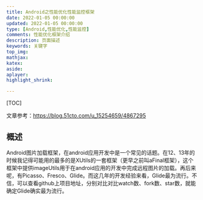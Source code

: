 ```yaml
---
title: Android之性能优化性能监控框架
date: 2022-01-05 00:00:00
updated: 2022-01-05 00:00:00
type: [Android,性能优化,性能监控]
comments: 性能优化框架介绍
description: 页面描述
keywords: 关键字
top_img:
mathjax:
katex:
aside:
aplayer:
highlight_shrink:

---
```


[TOC]



文章参考：https://blog.51cto.com/u_15254659/4867295

## 概述
Android图片加载框架，在android应用开发中是一个常见的话题。在12、13年的时候我记得可能用的最多的是XUtils的一套框架（更早之前叫aFinal框架），这个框架中提供imageUtils用于在android应用的开发中完成远程图片的加载。再后来呢，有Picasso、Fresco、Glide。而这几年的开发经验来看，Glide最为流行。不信，可以查看github上项目地址，分别对比对比watch数、fork数、star数，就能确定Glide确实最为流行。

